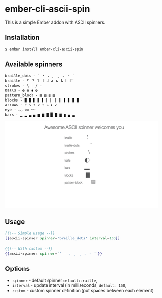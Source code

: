 # ember-cli-ascii-spin

This is a simple Ember addon with ASCII spinners.

## Installation

```sh
$ ember install ember-cli-ascii-spin
```

## Available spinners

```ascii
braille_dots - ⠁ ⠂ ⠄ ⡀ ⢀ ⠠ ⠐ ⠈
braille - ⠋ ⠙ ⠹ ⠸ ⠼ ⠴ ⠦ ⠧ ⠇ ⠏
strokes - \ | / -
balls - ◐ ◓ ◑ ◒
pattern_block - ▤ ▧ ▥ ▨
blocks - ▉ ▊ ▋ ▌ ▍ ▎ ▏ ▎ ▍ ▌ ▋ ▊ ▉
arrows - ← ↖ ↑ ↗ → ↘ ↓ ↙
eye - ◡◡ ⊙⊙ ◠◠
bars - ▁ ▂ ▃ ▄ ▅ ▆ ▇ █ ▇ ▆ ▅ ▄ ▃
```

![spinners](https://raw.githubusercontent.com/imanhodjaev/ember-cli-ascii-spin/master/screenshot.png)

## Usage

```hbs
{{!-- Simple usage --}}
{{ascii-spinner spinner='braille_dots' interval=100}}

{{!-- With custom --}}
{{ascii-spinner spinner='⠁ ⠂ ⠄ ⡀ ⢀ ⠠ ⠐ ⠈'}}
```

## Options
* `spinner` - default spinner `default:braille`,
* `interval` - update interval (in milliseconds) `default: 150`,
* `custom` - custom spinner definition (put spaces between each element)
